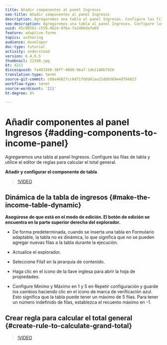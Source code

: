 ```yaml
---
title: Añadir componentes al panel Ingresos
seo-title: Añadir componentes al panel Ingresos
description: Agregaremos una tabla al panel Ingresos. Configure las filas de tabla y utilice el editor de reglas para calcular el total general.
seo-description: Agregaremos una tabla al panel Ingresos. Configure las filas de tabla y utilice el editor de reglas para calcular el total general.
uuid: d5c98561-c559-4624-976a-7a1486da7e69
feature: adaptive-forms
topics: authoring
audience: developer
doc-type: tutorial
activity: understand
version: 6.4,6.5
thumbnail: 22198.jpg
kt: 4211
discoiquuid: fa483260-38ff-40d8-96a7-1de11d8b792b
translation-type: tm+mt
source-git-commit: c60a46027cc8d71fddd41aa31dbb569e4df94823
workflow-type: tm+mt
source-wordcount: '211'
ht-degree: 0%

---
```



# Añadir componentes al panel Ingresos {#adding-components-to-income-panel}

Agregaremos una tabla al panel Ingresos. Configure las filas de tabla y utilice el editor de reglas para calcular el total general.

**Añadir y configurar el componente de tabla**

>[!VIDEO](https://video.tv.adobe.com/v/22198?quality=9&learn=on)



## Dinámica de la tabla de ingresos {#make-the-income-table-dynamic}

**Asegúrese de que está en el modo de edición. El botón de edición se encuentra en la parte superior derecha del explorador.**

* De forma predeterminada, cuando se inserta una tabla en Formulario adaptable, la tabla no es dinámica, lo que significa que no se pueden agregar nuevas filas a la tabla durante la ejecución.

* Actualice el explorador.

* Seleccione Fila1 en la jerarquía de contenido.

* Haga clic en el icono de la llave inglesa para abrir la hoja de propiedades.

* Configure Mínimo y Máximo en 1 y 5 en Repetir configuración y guarde los cambios haciendo clic en el icono de marca de verificación azul. Esto significa que la tabla puede tener un máximo de 5 filas. Para tener un número indefinido de filas, establezca el recuento máximo en -1.

## Crear regla para calcular el total general {#create-rule-to-calculate-grand-total}


>[!VIDEO](https://video.tv.adobe.com/v/22197?quality=9&learn=on)



